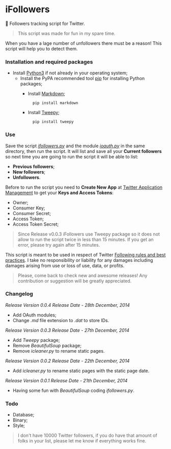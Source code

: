 iFollowers
==========

:eyes: Followers tracking script for Twitter.

> This script was made for fun in my spare time.

When you have a lage number of unfollowers there must be a reason! This script will help you to detect them.

### Installation and required packages

- Install <a href="https://www.python.org/" target="_blank">Python3</a> if not already in your operating system;
    - Install the PyPA recommended tool <a href="https://pip.pypa.io/" target="_blank">pip</a> for installing Python packages;
        - Install <a href="https://pythonhosted.org/Markdown/" target="_blank">Markdown</a>;

                pip install markdown
        - Install <a href="http://www.tweepy.org/" target="_blank">Tweepy</a>;

                pip install tweepy

### Use

Save the script [*ifollowers.py*](https://github.com/i5ar/ifollowers/blob/master/ifollowers.py) and the module [*ioauth.py*](https://github.com/i5ar/ifollowers/blob/master/ioauth.py) in the same directory, then run the script. It will list and save all your **Current followers** so next time you are going to run the script it will be able to list:
- **Previous followers**;
- **New followers**;
- **Unfollowers**.

Before to run the script you need to **Create New App** at <a href="https://apps.twitter.com/" target="_blank">Twitter Application Management</a> to get your **Keys and Access Tokens**:
- Owner;
- Consumer Key;
- Consumer Secret;
- Access Token;
- Access Token Secret;

> Since Release v0.0.3 iFollowers use Tweepy package so it does not allow to run the script twice in less than 15 minutes. If you get an error, please try again after 15 minutes.

This script is meant to be used in respect of Twitter [Following rules and best practices](https://support.twitter.com/entries/68916-following-rules-and-best-practices).
I take no responsibility or liability for any damages including damages arising from use or loss of use, data, or profits.

> Please, come back to check new and awesome releases! Any contribution or suggestion will be greatly appreciated.

### Changelog

*Release Version 0.0.4*
*Release Date - 28th December, 2014*

- Add OAuth modules;
- Change *.md* file extension to *.dat* to store IDs.

*Release Version 0.0.3*
*Release Date - 27th December, 2014*

- Add *Tweepy* package;
- Remove *BeautifulSoup* package;
- Remove *icleaner.py* to rename static pages.


*Release Version 0.0.2*
*Release Date - 22th December, 2014*

- Add *icleaner.py* to rename static pages with the static page date.

*Release Version 0.0.1*
*Release Date - 21th December, 2014*

 - Having some fun with *BeautifulSoup* coding *ifollowers.py*.

### Todo

- Database;
- Binary;
- Style;

> I don't have 10000 Twitter followers, if you do have that amount of folks in your list, please let me know if everything works fine.

[Python3]: https://www.python.org/
[pip]: https://pip.pypa.io/
[Tweepy]: http://www.tweepy.org/
[BeautifulSoup4]: http://www.crummy.com/software/BeautifulSoup/
[Markdown]: https://pythonhosted.org/Markdown/


